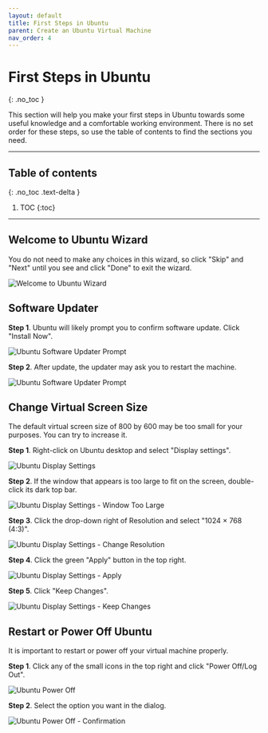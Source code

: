 ```yaml
---
layout: default
title: First Steps in Ubuntu
parent: Create an Ubuntu Virtual Machine
nav_order: 4
---
```


# First Steps in Ubuntu
{: .no_toc }

This section will help you make your first steps in Ubuntu towards some useful knowledge and a comfortable working environment. There is no set order for these steps, so use the table of contents to find the sections you need.

---

## Table of contents
{: .no_toc .text-delta }

1. TOC
{:toc}

---

## Welcome to Ubuntu Wizard

You do not need to make any choices in this wizard, so click "Skip" and "Next" until you see and click "Done" to exit the wizard.

![Welcome to Ubuntu Wizard](../assets/ubuntu-13.png)

## Software Updater

**Step 1**. Ubuntu will likely prompt you to confirm software update. Click "Install Now".

![Ubuntu Software Updater Prompt](../assets/ubuntu-14.png)

**Step 2**. After update, the updater may ask you to restart the machine.

![Ubuntu Software Updater Prompt](../assets/ubuntu-21.png)

## Change Virtual Screen Size

The default virtual screen size of 800 by 600 may be too small for your purposes. You can try to increase it.

**Step 1**. Right-click on Ubuntu desktop and select "Display settings".

![Ubuntu Display Settings](../assets/ubuntu-15.png)

**Step 2**. If the window that appears is too large to fit on the screen, double-click its dark top bar.

![Ubuntu Display Settings - Window Too Large](../assets/ubuntu-16.png)

**Step 3**. Click the drop-down right of Resolution and select "1024 × 768 (4:3)".

![Ubuntu Display Settings - Change Resolution](../assets/ubuntu-17-res.png)

**Step 4**. Click the green "Apply" button in the top right.

![Ubuntu Display Settings - Apply](../assets/ubuntu-17-apply.png)

**Step 5**. Click "Keep Changes".

![Ubuntu Display Settings - Keep Changes](../assets/ubuntu-18.png)

## Restart or Power Off Ubuntu

It is important to restart or power off your virtual machine properly.

**Step 1**. Click any of the small icons in the top right and click "Power Off/Log Out".

![Ubuntu Power Off](../assets/ubuntu-power-off-01.png)

**Step 2**. Select the option you want in the dialog.

![Ubuntu Power Off - Confirmation](../assets/ubuntu-power-off-02.png)
